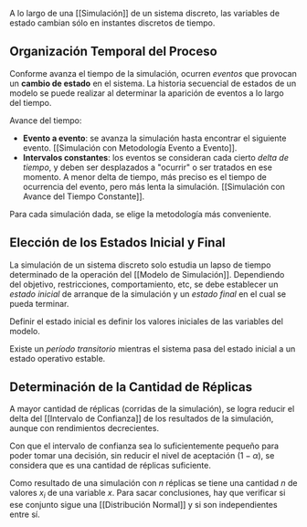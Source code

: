 A lo largo de una [[Simulación]] de un sistema discreto, las variables de estado cambian sólo en instantes discretos de tiempo.

## Organización Temporal del Proceso

Conforme avanza el tiempo de la simulación, ocurren _eventos_ que provocan un **cambio de estado** en el sistema. La historia secuencial de estados de un modelo se puede realizar al determinar la aparición de eventos a lo largo del tiempo.

Avance del tiempo:

- **Evento a evento**: se avanza la simulación hasta encontrar el siguiente evento. [[Simulación con Metodología Evento a Evento]].
- **Intervalos constantes**: los eventos se consideran cada cierto _delta de tiempo_, y deben ser desplazados a "ocurrir" o ser tratados en ese momento. A menor delta de tiempo, más preciso es el tiempo de ocurrencia del evento, pero más lenta la simulación. [[Simulación con Avance del Tiempo Constante]].

Para cada simulación dada, se elige la metodología más conveniente.

## Elección de los Estados Inicial y Final

La simulación de un sistema discreto solo estudia un lapso de tiempo determinado de la operación del [[Modelo de Simulación]]. Dependiendo del objetivo, restricciones, comportamiento, etc, se debe establecer un _estado inicial_ de arranque de la simulación y un _estado final_ en el cual se pueda terminar.

Definir el estado inicial es definir los valores iniciales de las variables del modelo.

Existe un _período transitorio_ mientras el sistema pasa del estado inicial a un estado operativo estable.

## Determinación de la Cantidad de Réplicas

A mayor cantidad de réplicas (corridas de la simulación), se logra reducir el delta del [[Intervalo de Confianza]] de los resultados de la simulación, aunque con rendimientos decrecientes.

Con que el intervalo de confianza sea lo suficientemente pequeño para poder tomar una decisión, sin reducir el nivel de aceptación $(1-\alpha)$, se considera que es una cantidad de réplicas suficiente.

Como resultado de una simulación con $n$ réplicas se tiene una cantidad $n$ de valores $x_i$ de una variable $x$. Para sacar conclusiones, hay que verificar si ese conjunto sigue una [[Distribución Normal]] y si son independientes entre sí.
